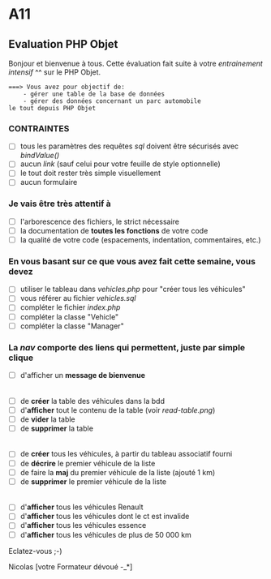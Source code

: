 # A11
## Evaluation PHP Objet

Bonjour et bienvenue à tous.
Cette évaluation fait suite à votre *entrainement intensif* ^^ sur le PHP Objet.

```
===> Vous avez pour objectif de:
    - gérer une table de la base de données
    - gérer des données concernant un parc automobile
le tout depuis PHP Objet
```

### CONTRAINTES
- [ ] tous les paramètres des requêtes *sql* doivent être sécurisés avec *bindValue()*
- [ ] aucun *link* (sauf celui pour votre feuille de style optionnelle)
- [ ] le tout doit rester très simple visuellement
- [ ] aucun formulaire

### Je vais être très attentif à
- [ ] l'arborescence des fichiers, le strict nécessaire
- [ ] la documentation de **toutes les fonctions** de votre code
- [ ] la qualité de votre code (espacements, indentation, commentaires, etc.)

### En vous basant sur ce que vous avez fait cette semaine, vous devez
- [ ] utiliser le tableau dans *vehicles.php* pour "créer tous les véhicules"
- [ ] vous référer au fichier *vehicles.sql*
- [ ] compléter le fichier *index.php*
- [ ] compléter la classe "Vehicle"
- [ ] compléter la classe "Manager"

### La *nav* comporte des liens qui permettent, juste par simple clique
- [ ] d'afficher un **message de bienvenue**
######
- [ ] de **créer** la table des véhicules dans la bdd
- [ ] d'**afficher** tout le contenu de la table (voir *read-table.png*)
- [ ] de **vider** la table
- [ ] de **supprimer** la table
######
- [ ] de **créer** tous les véhicules, à partir du tableau associatif fourni
- [ ] de **décrire** le premier véhicule de la liste
- [ ] de faire la **maj** du premier véhicule de la liste (ajouté 1 km)
- [ ] de **supprimer** le premier véhicule de la liste
######
- [ ] d'**afficher** tous les véhicules Renault
- [ ] d'**afficher** tous les véhicules dont le ct est invalide
- [ ] d'**afficher** tous les véhicules essence
- [ ] d'**afficher** tous les véhicules de plus de 50 000 km

Eclatez-vous ;-)

Nicolas
[votre Formateur dévoué -_*]
